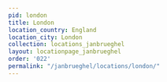 ```yaml
---
pid: london
title: London
location_country: England
location_city: London
collection: locations_janbrueghel
layout: locationpage_janbrueghel
order: '022'
permalink: "/janbrueghel/locations/london/"
---
```

